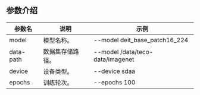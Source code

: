 ## 参数介绍

参数名 | 说明 | 示例
-----------------|-----------------|-----------------
model |模型名称。 | --model deit_base_patch16_224
data-path |数据集存储路径。 | --model /data/teco-data/imagenet
device|设备类型。|--device sdaa
epochs| 训练轮次。 | --epochs 100